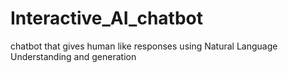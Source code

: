 # Interactive_AI_chatbot
 chatbot that gives human like responses using Natural Language Understanding and generation
